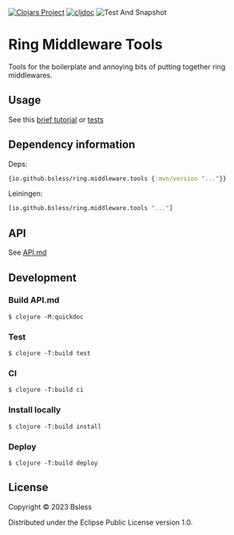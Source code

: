 [![Clojars Project](https://img.shields.io/clojars/v/io.github.bsless/ring.middleware.tools.svg)](https://clojars.org/io.github.bsless/ring.middleware.tools)
[![cljdoc](https://cljdoc.org/badge/io.github.bsless/ring.middleware.tools)](https://cljdoc.org/d/io.github.bsless/ring.middleware.tools)
![Test And Snapshot](https://github.com/bsless/ring.middleware.tools/actions/workflows/test-and-snapshot.yml/badge.svg)

# Ring Middleware Tools

Tools for the boilerplate and annoying bits of putting together ring middlewares.

## Usage

See this [brief tutorial](https://github.clerk.garden/bsless/ring.middleware.tools)
or [tests](./test/bsless/ring/middleware/tools_test.clj)

## Dependency information

Deps:

```clojure
{io.github.bsless/ring.middleware.tools {:mvn/version "..."}}
```

Leiningen:

```clojure
[io.github.bsless/ring.middleware.tools "..."]
```

## API

See [API.md](./API.md)

## Development

### Build API.md

    $ clojure -M:quickdoc

### Test

    $ clojure -T:build test

### CI

    $ clojure -T:build ci

### Install locally

    $ clojure -T:build install

### Deploy

    $ clojure -T:build deploy

## License

Copyright © 2023 Bsless

Distributed under the Eclipse Public License version 1.0.
